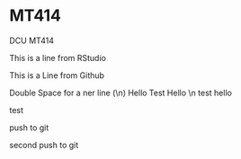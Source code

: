 # MT414

DCU MT414

This is a line from RStudio

This is a Line from Github

Double Space for a ner line (\n)
Hello Test
Hello \n test
hello

test

push to git

second push to git
